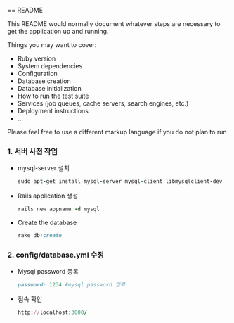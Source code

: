 == README

This README would normally document whatever steps are necessary to get the
application up and running.

Things you may want to cover:

- Ruby version
- System dependencies
- Configuration
- Database creation
- Database initialization
- How to run the test suite
- Services (job queues, cache servers, search engines, etc.)
- Deployment instructions
- ...

Please feel free to use a different markup language if you do not plan to run





### 1. 서버 사전 작업

- mysql-server 설치

  ```ruby
  sudo apt-get install mysql-server mysql-client libmysqlclient-dev
  ```

- Rails application 생성

  ```ruby
  rails new appname -d mysql
  ```

- Create the database

  ```ruby
  rake db:create
  ```



### 2. config/database.yml 수정

- Mysql password 등록

  ```ruby
  password: 1234 #mysql password 입력
  ```

- 접속 확인

  ```ruby
  http://localhost:3000/
  ```



  <!-- rails generate controller schedules create

#### Post(1)



- posts 컨트롤러  `rails g controller posts index new create show edit update destroy`
- post 모델  `rails g model post title:string content:text`



#### Comment(N)

- comment 모델  `rails g model comment content:string post_id:integer`

  417  bundle install
  418  rails generate devise:install
  419  rails generate devise user
  420  rake db:migrate -->



### devise 설치
# Gemfile
gem 'devise'
$ bundle install

rails generate devise:install

```ruby
      create  config/initializers/devise.rb
      create  config/locales/devise.en.yml
```





### user 모델 만들기

rails generate devise user

```ruby
      invoke  active_record
      create    db/migrate/20180712160104_add_devise_to_users.rb
      insert    app/models/user.rb
       route  devise_for :users
```

rails g devise:controllers users
 
### 게시판 글 작성 tinymce-r 추가




### Repository 구현 - 스캐폴딩으로 손쉽게 만들자
rails g scaffold repository title:string content:text user_id:integer
rake db:migrate
route 추가 
get '/repositories' => 'get#index'
 repository controller에 index 수정 


### Trip 구현 - 스캐폴딩으로 손쉽게 만들자
rails g scaffold tripplan title:string content:text repository_id:integer    
rake db:migrate
route 추가 
get '/tripplans' => 'tripplans#index'


### Trip - 이미지 업로드 
gem 'carrierwave'
bundle install
rails g uploader Img
rails g migration AddImgToRepository img:string

### Reference

- https://gorails.com/setup/ubuntu/16.04
